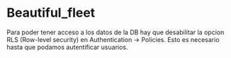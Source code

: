 # Beautiful_fleet

Para poder tener acceso a los datos de la DB hay que desabilitar la opcion RLS (Row-level security) en Authentication -> Policies. Esto es necesario hasta que podamos autentificar usuarios.


